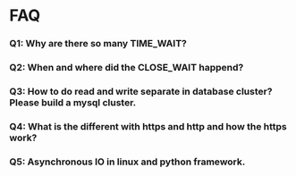 # FAQ
### Q1: Why are there so many TIME_WAIT?  
### Q2: When and where did the CLOSE_WAIT happend?  
### Q3: How to do read and write separate in database cluster? Please build a mysql cluster.   
### Q4: What is the different with https and http and how the https work?   
### Q5: Asynchronous IO in linux and python framework.
